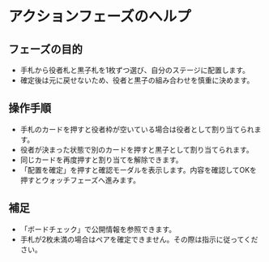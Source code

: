 # アクションフェーズのヘルプ

## フェーズの目的
- 手札から役者札と黒子札を1枚ずつ選び、自分のステージに配置します。
- 確定後は元に戻せないため、役者と黒子の組み合わせを慎重に決めます。

## 操作手順
- 手札のカードを押すと役者枠が空いている場合は役者として割り当てられます。
- 役者が決まった状態で別のカードを押すと黒子として割り当てられます。
- 同じカードを再度押すと割り当てを解除できます。
- 「配置を確定」を押すと確認モーダルを表示します。内容を確認してOKを押すとウォッチフェーズへ進みます。

## 補足
- 「ボードチェック」で公開情報を参照できます。
- 手札が2枚未満の場合はペアを確定できません。その際は指示に従ってください。
